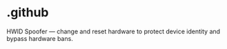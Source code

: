 # .github
HWID Spoofer — change and reset hardware to protect device identity and bypass hardware bans.
